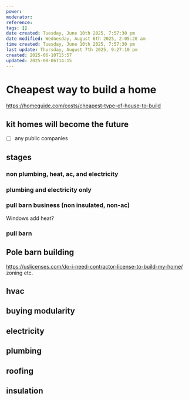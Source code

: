 ```yaml
---
power: 
moderator: 
reference: 
tags: []
date created: Tuesday, June 10th 2025, 7:57:30 pm
date modified: Wednesday, August 6th 2025, 2:05:20 am
time created: Tuesday, June 10th 2025, 7:57:30 pm
last update: Thursday, August 7th 2025, 9:27:10 pm
created: 2025-06-10T15:57
updated: 2025-08-06T14:15
---
```

# Cheapest way to build a home
https://homeguide.com/costs/cheapest-type-of-house-to-build

## kit homes will become the future
- [ ] any public companies
## stages
### non plumbing, heat, ac, and electricity
### plumbing and electricity only

### pull barn business (non insulated, non-ac)
Windows add heat?
### pull barn



## Pole barn building
https://uslicenses.com/do-i-need-contractor-license-to-build-my-home/
zoning
etc.

## hvac

## buying modularity

## electricity
## plumbing
## roofing
## insulation
